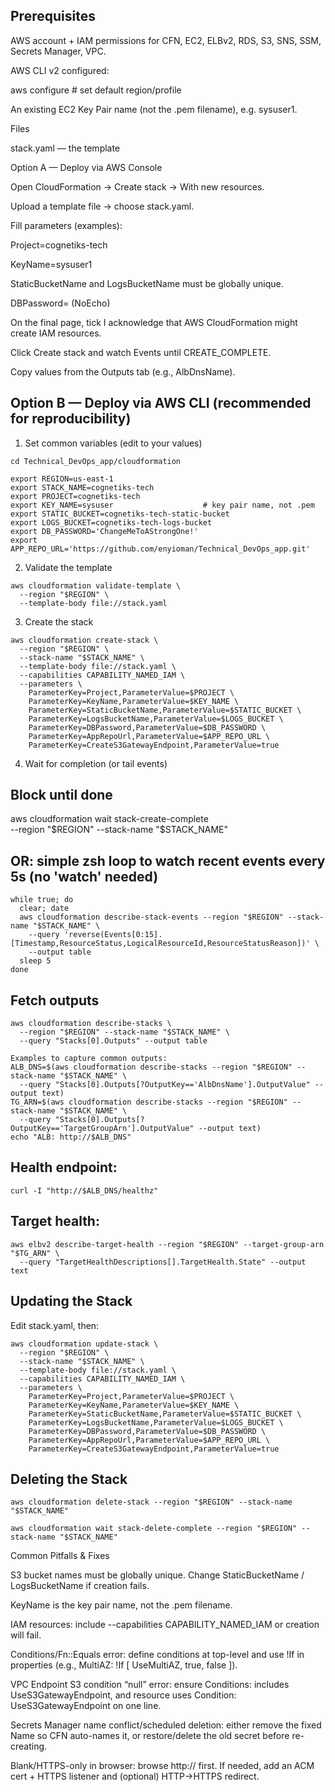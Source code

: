 ## Prerequisites

AWS account + IAM permissions for CFN, EC2, ELBv2, RDS, S3, SNS, SSM, Secrets Manager, VPC.

AWS CLI v2 configured:

aws configure  # set default region/profile


An existing EC2 Key Pair name (not the .pem filename), e.g. sysuser1.

Files

stack.yaml — the template 

Option A — Deploy via AWS Console

Open CloudFormation → Create stack → With new resources.

Upload a template file → choose stack.yaml.

Fill parameters (examples):

Project=cognetiks-tech

KeyName=sysuser1

StaticBucketName and LogsBucketName must be globally unique.

DBPassword=<StrongPassword> (NoEcho)

On the final page, tick I acknowledge that AWS CloudFormation might create IAM resources.

Click Create stack and watch Events until CREATE_COMPLETE.

Copy values from the Outputs tab (e.g., AlbDnsName).

## Option B — Deploy via AWS CLI (recommended for reproducibility)

1) Set common variables (edit to your values)
```
cd Technical_DevOps_app/cloudformation

export REGION=us-east-1
export STACK_NAME=cognetiks-tech
export PROJECT=cognetiks-tech
export KEY_NAME=sysuser                    # key pair name, not .pem
export STATIC_BUCKET=cognetiks-tech-static-bucket
export LOGS_BUCKET=cognetiks-tech-logs-bucket
export DB_PASSWORD='ChangeMeToAStrongOne!'
export APP_REPO_URL='https://github.com/enyioman/Technical_DevOps_app.git'
```

2) Validate the template
```
aws cloudformation validate-template \
  --region "$REGION" \
  --template-body file://stack.yaml
```

3) Create the stack
```
aws cloudformation create-stack \
  --region "$REGION" \
  --stack-name "$STACK_NAME" \
  --template-body file://stack.yaml \
  --capabilities CAPABILITY_NAMED_IAM \
  --parameters \
    ParameterKey=Project,ParameterValue=$PROJECT \
    ParameterKey=KeyName,ParameterValue=$KEY_NAME \
    ParameterKey=StaticBucketName,ParameterValue=$STATIC_BUCKET \
    ParameterKey=LogsBucketName,ParameterValue=$LOGS_BUCKET \
    ParameterKey=DBPassword,ParameterValue=$DB_PASSWORD \
    ParameterKey=AppRepoUrl,ParameterValue=$APP_REPO_URL \
    ParameterKey=CreateS3GatewayEndpoint,ParameterValue=true
```

4) Wait for completion (or tail events)
## Block until done
aws cloudformation wait stack-create-complete \
  --region "$REGION" --stack-name "$STACK_NAME"

## OR: simple zsh loop to watch recent events every 5s (no 'watch' needed)
```
while true; do
  clear; date
  aws cloudformation describe-stack-events --region "$REGION" --stack-name "$STACK_NAME" \
    --query 'reverse(Events[0:15].[Timestamp,ResourceStatus,LogicalResourceId,ResourceStatusReason])' \
    --output table
  sleep 5
done
```

## Fetch outputs
```
aws cloudformation describe-stacks \
  --region "$REGION" --stack-name "$STACK_NAME" \
  --query "Stacks[0].Outputs" --output table

Examples to capture common outputs:
ALB_DNS=$(aws cloudformation describe-stacks --region "$REGION" --stack-name "$STACK_NAME" \
  --query "Stacks[0].Outputs[?OutputKey=='AlbDnsName'].OutputValue" --output text)
TG_ARN=$(aws cloudformation describe-stacks --region "$REGION" --stack-name "$STACK_NAME" \
  --query "Stacks[0].Outputs[?OutputKey=='TargetGroupArn'].OutputValue" --output text)
echo "ALB: http://$ALB_DNS"
```

## Health endpoint:
```curl -I "http://$ALB_DNS/healthz"```

## Target health:
```
aws elbv2 describe-target-health --region "$REGION" --target-group-arn "$TG_ARN" \
  --query "TargetHealthDescriptions[].TargetHealth.State" --output text
```

## Updating the Stack

Edit stack.yaml, then:

```
aws cloudformation update-stack \
  --region "$REGION" \
  --stack-name "$STACK_NAME" \
  --template-body file://stack.yaml \
  --capabilities CAPABILITY_NAMED_IAM \
  --parameters \
    ParameterKey=Project,ParameterValue=$PROJECT \
    ParameterKey=KeyName,ParameterValue=$KEY_NAME \
    ParameterKey=StaticBucketName,ParameterValue=$STATIC_BUCKET \
    ParameterKey=LogsBucketName,ParameterValue=$LOGS_BUCKET \
    ParameterKey=DBPassword,ParameterValue=$DB_PASSWORD \
    ParameterKey=AppRepoUrl,ParameterValue=$APP_REPO_URL \
    ParameterKey=CreateS3GatewayEndpoint,ParameterValue=true
```


## Deleting the Stack
```
aws cloudformation delete-stack --region "$REGION" --stack-name "$STACK_NAME"

aws cloudformation wait stack-delete-complete --region "$REGION" --stack-name "$STACK_NAME"
```

Common Pitfalls & Fixes

S3 bucket names must be globally unique. Change StaticBucketName / LogsBucketName if creation fails.

KeyName is the key pair name, not the .pem filename.

IAM resources: include --capabilities CAPABILITY_NAMED_IAM or creation will fail.

Conditions/Fn::Equals error: define conditions at top-level and use !If in properties (e.g., MultiAZ: !If [ UseMultiAZ, true, false ]).

VPC Endpoint S3 condition “null” error: ensure Conditions: includes UseS3GatewayEndpoint, and resource uses Condition: UseS3GatewayEndpoint on one line.

Secrets Manager name conflict/scheduled deletion: either remove the fixed Name so CFN auto-names it, or restore/delete the old secret before re-creating.

Blank/HTTPS-only in browser: browse http://<AlbDnsName> first. If needed, add an ACM cert + HTTPS listener and (optional) HTTP→HTTPS redirect.

